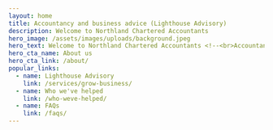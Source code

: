```yaml
---
layout: home
title: Accountancy and business advice (Lighthouse Advisory)
description: Welcome to Northland Chartered Accountants
hero_image: /assets/images/uploads/background.jpeg
hero_text: Welcome to Northland Chartered Accountants <!--<br>Accountancy services by Northlanders, for Northlanders -->
hero_cta_name: About us
hero_cta_link: /about/
popular_links:
  - name: Lighthouse Advisory
    link: /services/grow-business/
  - name: Who we've helped
    link: /who-weve-helped/
  - name: FAQs
    link: /faqs/
---
```


